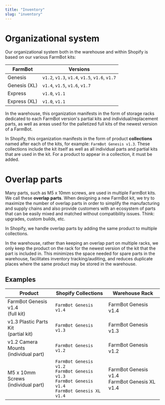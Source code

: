 ```yaml
---
title: "Inventory"
slug: "inventory"
---
```


# Organizational system

Our organizational system both in the warehouse and within Shopify is based on our various FarmBot kits:

|FarmBot      |Versions |
|-------------|---------|
|Genesis      |`v1.2`, `v1.3`, `v1.4`, `v1.5`, `v1.6`, `v1.7`
|Genesis (XL) |`v1.4`, `v1.5`, `v1.6`, `v1.7`
|Express      |`v1.0`, `v1.1`
|Express (XL) |`v1.0`, `v1.1`

In the warehouse, this organization manifests in the form of storage racks dedicated to each FarmBot version's partial kits and individual/replacement parts, as well as areas used for the palletized full kits of the newest version of a FarmBot.

In Shopify, this organization manifests in the form of product **collections** named after each of the kits, for example: `FarmBot Genesis v1.3`. These collections include the kit itself as well as all individual parts and partial kits that are used in the kit. For a product to appear in a collection, it must be added.

# Overlap parts

Many parts, such as M5 x 10mm screws, are used in multiple FarmBot kits. We call these **overlap parts**. When designing a new FarmBot kit, we try to maximize the number of overlap parts in order to simplify the manufacturing and supply chains and also provide customers with an ecosystem of parts that can be easily mixed and matched without compatibility issues. Think: upgrades, custom builds, etc.

In Shopify, we handle overlap parts by adding the same product to multiple collections.

In the warehouse, rather than keeping an overlap part on multiple racks, we only keep the product on the rack for the newest version of the kit that the part is included in. This minimizes the space needed for spare parts in the warehouse, facilitates inventory tracking/auditing, and reduces duplicate places where the same product may be stored in the warehouse.

## Examples

|Product                                 |Shopify Collections    |Warehouse Rack        |
|----------------------------------------|-----------------------|----------------------|
|FarmBot Genesis v1.4<br>(full kit)      |`FarmBot Genesis v1.4` |FarmBot Genesis v1.4
|v1.3 Plastic Parts Kit<br>(partial kit) |`FarmBot Genesis v1.3` |FarmBot Genesis v1.3
|v1.2 Camera Mounts<br>(individual part) |`FarmBot Genesis v1.2` |FarmBot Genesis v1.2
|M5 x 10mm Screws<br>(individual part)   |`FarmBot Genesis v1.2`<br>`FarmBot Genesis v1.3`<br>`FarmBot Genesis v1.4`<br>`FarmBot Genesis XL v1.4`|FarmBot Genesis v1.4<br>FarmBot Genesis XL v1.4
